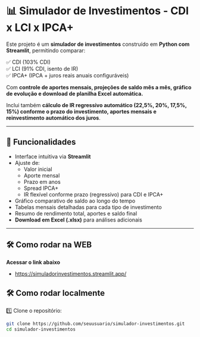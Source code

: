 # 📊 Simulador de Investimentos - CDI x LCI x IPCA+

Este projeto é um **simulador de investimentos** construído em **Python com Streamlit**, permitindo comparar:

✅ CDI (103% CDI)  
✅ LCI (91% CDI, isento de IR)  
✅ IPCA+ (IPCA + juros reais anuais configuráveis)

Com **controle de aportes mensais, projeções de saldo mês a mês, gráfico de evolução e download de planilha Excel automática.**

Inclui também **cálculo de IR regressivo automático (22,5%, 20%, 17,5%, 15%) conforme o prazo do investimento, aportes mensais e reinvestimento automático dos juros**.

---

## 🚀 Funcionalidades

- Interface intuitiva via **Streamlit**
- Ajuste de:
  - Valor inicial
  - Aporte mensal
  - Prazo em anos
  - Spread IPCA+
  - IR flexível conforme prazo (regressivo) para CDI e IPCA+
- Gráfico comparativo de saldo ao longo do tempo
- Tabelas mensais detalhadas para cada tipo de investimento
- Resumo de rendimento total, aportes e saldo final
- **Download em Excel (.xlsx)** para análises adicionais

---
## 🛠️ Como rodar na WEB
  **Acessar o link abaixo**
 - https://simuladorinvestimentos.streamlit.app/

## 🛠️ Como rodar localmente

1️⃣ Clone o repositório:
```bash
git clone https://github.com/seuusuario/simulador-investimentos.git
cd simulador-investimentos

